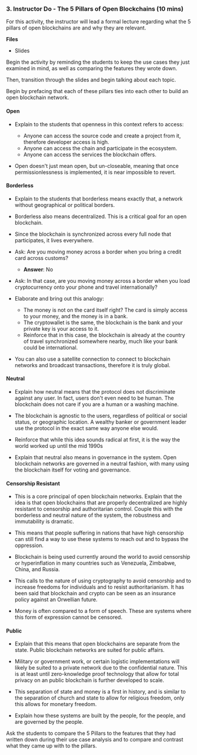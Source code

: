 ### 3. Instructor Do - The 5 Pillars of Open Blockchains (10 mins)

For this activity, the instructor will lead a formal lecture regarding what the 5 pillars of open blockchains are and why they are relevant.

**Files**

* Slides

Begin the activity by reminding the students to keep the use cases they just examined in mind, as well as comparing the features they wrote down.

Then, transition through the slides and begin talking about each topic.

Begin by prefacing that each of these pillars ties into each other to build an open blockchain network.

#### Open

* Explain to the students that openness in this context refers to access:
  * Anyone can access the source code and create a project from it, therefore developer access is high.
  * Anyone can access the chain and participate in the ecosystem.
  * Anyone can access the services the blockchain offers.

* Open doesn't just mean open, but un-closeable, meaning that once permissionlessness is implemented, it is near impossible to revert.

#### Borderless

* Explain to the students that borderless means exactly that, a network without geographical or political borders.

* Borderless also means decentralized. This is a critical goal for an open blockchain.

* Since the blockchain is synchronized across every full node that participates, it lives everywhere.

* Ask: Are you moving money across a border when you bring a credit card across customs?
  * **Answer**: No

* Ask: In that case, are you moving money across a border when you load cryptocurrency onto your phone and travel internationally?

* Elaborate and bring out this analogy:
  * The money is not on the card itself right? The card is simply access to your money, and the money is in a bank.
  * The cryptowallet is the same, the blockchain is the bank and your private key is your access to it.
  * Reinforce that in this case, the blockchain is already at the country of travel synchronized somewhere nearby, much like your bank could be international.

* You can also use a satellite connection to connect to blockchain networks and broadcast transactions, therefore it is truly global.

#### Neutral

* Explain how neutral means that the protocol does not discriminate against any user.
  In fact, users don't even need to be human. The blockchain does not care if you are a human or a washing machine.

* The blockchain is agnostic to the users, regardless of political or social status, or geographic location.
  A wealthy banker or government leader use the protocol in the exact same way anyone else would.

* Reinforce that while this idea sounds radical at first, it is the way the world worked up until the mid 1990s

* Explain that neutral also means in governance in the system.
  Open blockchain networks are governed in a neutral fashion, with many using the blockchain itself for voting and governance.

#### Censorship Resistant

* This is a core principal of open blockchain networks. Explain that the idea is that open blockchains that are properly decentralized are highly resistant
  to censorship and authoritarian control. Couple this with the borderless and neutral nature of the system, the robustness and immutability is dramatic.

* This means that people suffering in nations that have high censorship can still find a way to use these systems to reach out and to bypass the oppression.

* Blockchain is being used currently around the world to avoid censorship or hyperinflation in many countries such as Venezuela, Zimbabwe, China, and Russia.

* This calls to the nature of using cryptography to avoid censorship and to increase freedoms for individuals and to resist authoritarianism.
  It has been said that blockchain and crypto can be seen as an insurance policy against an Orwellian future.

* Money is often compared to a form of speech. These are systems where this form of expression cannot be censored.

#### Public

* Explain that this means that open blockchains are separate from the state. Public blockchain networks are suited for public affairs.

* Military or government work, or certain logistic implementations will likely be suited to a private network due to the confidential nature.
  This is at least until zero-knowledge proof technology that allow for total privacy on an public blockchain is further developed to scale.

* This separation of state and money is a first in history, and is similar to the separation of church and state to allow for religious freedom,
  only this allows for monetary freedom.

* Explain how these systems are built by the people, for the people, and are governed by the people.

Ask the students to compare the 5 Pillars to the features that they had written down during their use case analysis and to compare and contrast
what they came up with to the pillars.
